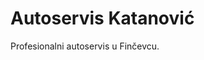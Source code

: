# Autoservis Katanović

Profesionalni autoservis u Finčevcu.

<!-- Deployment trigger - hero-background-onlyone verzija --> 